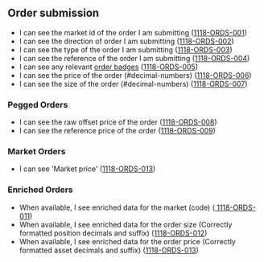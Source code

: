 ## Order submission

- I can see the market id of the order I am submitting (<a name="1118-ORDS-001" href="#1118-ORDS-001">1118-ORDS-001</a>)
- I can see the direction of order I am submitting (<a name="1118-ORDS-002" href="#1118-ORDS-002">1118-ORDS-002</a>)
- I can see the type of the order I am submitting (<a name="1118-ORDS-003" href="#1118-ORDS-003">1118-ORDS-003</a>)
- I can see the reference of the order I am submitting (<a name="1118-ORDS-004" href="#1118-ORDS-004">1118-ORDS-004</a>)
- I can see any relevant [order badges](#order-badges) (<a name="1118-ORDS-005" href="#1118-ORDS-005">1118-ORDS-005</a>)
- I can see the price of the order (#decimal-numbers) (<a name="1118-ORDS-006" href="#1118-ORDS-006">1118-ORDS-006</a>)
- I can see the size of the order (#decimal-numbers) (<a name="1118-ORDS-007" href="#1118-ORDS-007">1118-ORDS-007</a>)

### Pegged Orders

- I can see the raw offset price of the order (<a name="1118-ORDS-008" href="#1118-ORDS-008">1118-ORDS-008</a>)
- I can see the reference price of the order (<a name="1118-ORDS-009" href="#1118-ORDS-009">1118-ORDS-009</a>)

### Market Orders

- I can see 'Market price' (<a name="1118-ORDS-013" href="#1118-ORDS-013">1118-ORDS-013</a>)

### Enriched Orders

- When available, I see enriched data for the market (code) (<a name="1118-ORDS-011" href="#1118-ORDS-011">
  1118-ORDS-011</a>)
- When available, I see enriched data for the order size (Correctly formatted position decimals and
  suffix) (<a name="1118-ORDS-012" href="#1118-ORDS-012">1118-ORDS-012</a>)
- When available, I see enriched data for the order price (Correctly formatted asset decimals and
  suffix) (<a name="1118-ORDS-013" href="#1118-ORDS-013">1118-ORDS-013</a>)

